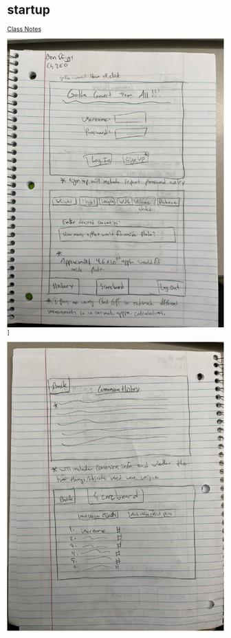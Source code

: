 # startup

[Class Notes](https://github.com/StarLicker/startup/blob/main/Notes/notes.md)

![Semester_Project_Sketch_Front](Images\CS260_Project_Front.jpg)]

![Semester_Project_Sketch_Back](Images\CS260_Project_Back.jpg)
